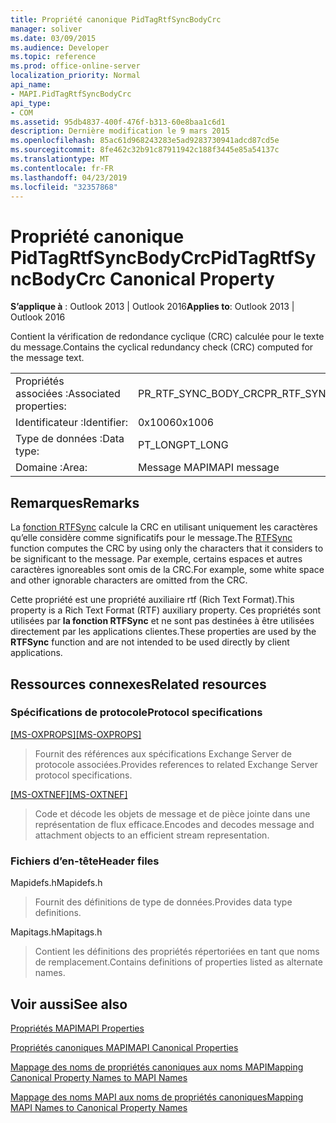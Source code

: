 ```yaml
---
title: Propriété canonique PidTagRtfSyncBodyCrc
manager: soliver
ms.date: 03/09/2015
ms.audience: Developer
ms.topic: reference
ms.prod: office-online-server
localization_priority: Normal
api_name:
- MAPI.PidTagRtfSyncBodyCrc
api_type:
- COM
ms.assetid: 95db4837-400f-476f-b313-60e8baa1c6d1
description: Dernière modification le 9 mars 2015
ms.openlocfilehash: 85ac61d968243283e5ad9283730941adcd87cd5e
ms.sourcegitcommit: 8fe462c32b91c87911942c188f3445e85a54137c
ms.translationtype: MT
ms.contentlocale: fr-FR
ms.lasthandoff: 04/23/2019
ms.locfileid: "32357868"
---
```

# <a name="pidtagrtfsyncbodycrc-canonical-property"></a><span data-ttu-id="a432f-103">Propriété canonique PidTagRtfSyncBodyCrc</span><span class="sxs-lookup"><span data-stu-id="a432f-103">PidTagRtfSyncBodyCrc Canonical Property</span></span>

  
  
<span data-ttu-id="a432f-104">**S’applique à** : Outlook 2013 | Outlook 2016</span><span class="sxs-lookup"><span data-stu-id="a432f-104">**Applies to**: Outlook 2013 | Outlook 2016</span></span> 
  
<span data-ttu-id="a432f-105">Contient la vérification de redondance cyclique (CRC) calculée pour le texte du message.</span><span class="sxs-lookup"><span data-stu-id="a432f-105">Contains the cyclical redundancy check (CRC) computed for the message text.</span></span>
  
|||
|:-----|:-----|
|<span data-ttu-id="a432f-106">Propriétés associées :</span><span class="sxs-lookup"><span data-stu-id="a432f-106">Associated properties:</span></span>  <br/> |<span data-ttu-id="a432f-107">PR_RTF_SYNC_BODY_CRC</span><span class="sxs-lookup"><span data-stu-id="a432f-107">PR_RTF_SYNC_BODY_CRC</span></span>  <br/> |
|<span data-ttu-id="a432f-108">Identificateur :</span><span class="sxs-lookup"><span data-stu-id="a432f-108">Identifier:</span></span>  <br/> |<span data-ttu-id="a432f-109">0x1006</span><span class="sxs-lookup"><span data-stu-id="a432f-109">0x1006</span></span>  <br/> |
|<span data-ttu-id="a432f-110">Type de données :</span><span class="sxs-lookup"><span data-stu-id="a432f-110">Data type:</span></span>  <br/> |<span data-ttu-id="a432f-111">PT_LONG</span><span class="sxs-lookup"><span data-stu-id="a432f-111">PT_LONG</span></span>  <br/> |
|<span data-ttu-id="a432f-112">Domaine :</span><span class="sxs-lookup"><span data-stu-id="a432f-112">Area:</span></span>  <br/> |<span data-ttu-id="a432f-113">Message MAPI</span><span class="sxs-lookup"><span data-stu-id="a432f-113">MAPI message</span></span>  <br/> |
   
## <a name="remarks"></a><span data-ttu-id="a432f-114">Remarques</span><span class="sxs-lookup"><span data-stu-id="a432f-114">Remarks</span></span>

<span data-ttu-id="a432f-115">La [fonction RTFSync](rtfsync.md) calcule la CRC en utilisant uniquement les caractères qu’elle considère comme significatifs pour le message.</span><span class="sxs-lookup"><span data-stu-id="a432f-115">The [RTFSync](rtfsync.md) function computes the CRC by using only the characters that it considers to be significant to the message.</span></span> <span data-ttu-id="a432f-116">Par exemple, certains espaces et autres caractères ignoreables sont omis de la CRC.</span><span class="sxs-lookup"><span data-stu-id="a432f-116">For example, some white space and other ignorable characters are omitted from the CRC.</span></span> 
  
<span data-ttu-id="a432f-117">Cette propriété est une propriété auxiliaire rtf (Rich Text Format).</span><span class="sxs-lookup"><span data-stu-id="a432f-117">This property is a Rich Text Format (RTF) auxiliary property.</span></span> <span data-ttu-id="a432f-118">Ces propriétés sont utilisées par **la fonction RTFSync** et ne sont pas destinées à être utilisées directement par les applications clientes.</span><span class="sxs-lookup"><span data-stu-id="a432f-118">These properties are used by the **RTFSync** function and are not intended to be used directly by client applications.</span></span> 
  
## <a name="related-resources"></a><span data-ttu-id="a432f-119">Ressources connexes</span><span class="sxs-lookup"><span data-stu-id="a432f-119">Related resources</span></span>

### <a name="protocol-specifications"></a><span data-ttu-id="a432f-120">Spécifications de protocole</span><span class="sxs-lookup"><span data-stu-id="a432f-120">Protocol specifications</span></span>

<span data-ttu-id="a432f-121">[[MS-OXPROPS]](https://msdn.microsoft.com/library/f6ab1613-aefe-447d-a49c-18217230b148%28Office.15%29.aspx)</span><span class="sxs-lookup"><span data-stu-id="a432f-121">[[MS-OXPROPS]](https://msdn.microsoft.com/library/f6ab1613-aefe-447d-a49c-18217230b148%28Office.15%29.aspx)</span></span>
  
> <span data-ttu-id="a432f-122">Fournit des références aux spécifications Exchange Server de protocole associées.</span><span class="sxs-lookup"><span data-stu-id="a432f-122">Provides references to related Exchange Server protocol specifications.</span></span>
    
<span data-ttu-id="a432f-123">[[MS-OXTNEF]](https://msdn.microsoft.com/library/1f0544d7-30b7-4194-b58f-adc82f3763bb%28Office.15%29.aspx)</span><span class="sxs-lookup"><span data-stu-id="a432f-123">[[MS-OXTNEF]](https://msdn.microsoft.com/library/1f0544d7-30b7-4194-b58f-adc82f3763bb%28Office.15%29.aspx)</span></span>
  
> <span data-ttu-id="a432f-124">Code et décode les objets de message et de pièce jointe dans une représentation de flux efficace.</span><span class="sxs-lookup"><span data-stu-id="a432f-124">Encodes and decodes message and attachment objects to an efficient stream representation.</span></span>
    
### <a name="header-files"></a><span data-ttu-id="a432f-125">Fichiers d’en-tête</span><span class="sxs-lookup"><span data-stu-id="a432f-125">Header files</span></span>

<span data-ttu-id="a432f-126">Mapidefs.h</span><span class="sxs-lookup"><span data-stu-id="a432f-126">Mapidefs.h</span></span>
  
> <span data-ttu-id="a432f-127">Fournit des définitions de type de données.</span><span class="sxs-lookup"><span data-stu-id="a432f-127">Provides data type definitions.</span></span>
    
<span data-ttu-id="a432f-128">Mapitags.h</span><span class="sxs-lookup"><span data-stu-id="a432f-128">Mapitags.h</span></span>
  
> <span data-ttu-id="a432f-129">Contient les définitions des propriétés répertoriées en tant que noms de remplacement.</span><span class="sxs-lookup"><span data-stu-id="a432f-129">Contains definitions of properties listed as alternate names.</span></span>
    
## <a name="see-also"></a><span data-ttu-id="a432f-130">Voir aussi</span><span class="sxs-lookup"><span data-stu-id="a432f-130">See also</span></span>



[<span data-ttu-id="a432f-131">Propriétés MAPI</span><span class="sxs-lookup"><span data-stu-id="a432f-131">MAPI Properties</span></span>](mapi-properties.md)
  
[<span data-ttu-id="a432f-132">Propriétés canoniques MAPI</span><span class="sxs-lookup"><span data-stu-id="a432f-132">MAPI Canonical Properties</span></span>](mapi-canonical-properties.md)
  
[<span data-ttu-id="a432f-133">Mappage des noms de propriétés canoniques aux noms MAPI</span><span class="sxs-lookup"><span data-stu-id="a432f-133">Mapping Canonical Property Names to MAPI Names</span></span>](mapping-canonical-property-names-to-mapi-names.md)
  
[<span data-ttu-id="a432f-134">Mappage des noms MAPI aux noms de propriétés canoniques</span><span class="sxs-lookup"><span data-stu-id="a432f-134">Mapping MAPI Names to Canonical Property Names</span></span>](mapping-mapi-names-to-canonical-property-names.md)

